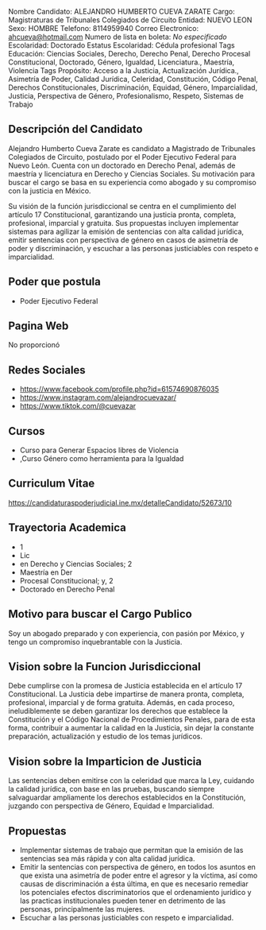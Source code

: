 Nombre Candidato: ALEJANDRO HUMBERTO CUEVA ZARATE
Cargo: Magistraturas de Tribunales Colegiados de Circuito
Entidad: NUEVO LEON
Sexo: HOMBRE
Telefono: 8114959940
Correo Electronico: ahcueva@hotmail.com
Numero de lista en boleta: *No especificado*
Escolaridad: Doctorado
Estatus Escolaridad: Cédula profesional
Tags Educación: Ciencias Sociales, Derecho, Derecho Penal, Derecho Procesal Constitucional, Doctorado, Género, Igualdad, Licenciatura., Maestría, Violencia
Tags Propósito: Acceso a la Justicia, Actualización Jurídica., Asimetría de Poder, Calidad Jurídica, Celeridad, Constitución, Código Penal, Derechos Constitucionales, Discriminación, Equidad, Género, Imparcialidad, Justicia, Perspectiva de Género, Profesionalismo, Respeto, Sistemas de Trabajo


## Descripción del Candidato 

Alejandro Humberto Cueva Zarate es candidato a Magistrado de Tribunales Colegiados de Circuito, postulado por el Poder Ejecutivo Federal para Nuevo León. Cuenta con un doctorado en Derecho Penal, además de maestría y licenciatura en Derecho y Ciencias Sociales. Su motivación para buscar el cargo se basa en su experiencia como abogado y su compromiso con la justicia en México.

Su visión de la función jurisdiccional se centra en el cumplimiento del artículo 17 Constitucional, garantizando una justicia pronta, completa, profesional, imparcial y gratuita. Sus propuestas incluyen implementar sistemas para agilizar la emisión de sentencias con alta calidad jurídica, emitir sentencias con perspectiva de género en casos de asimetría de poder y discriminación, y escuchar a las personas justiciables con respeto e imparcialidad.


## Poder que postula

- Poder Ejecutivo Federal


## Pagina Web

No proporcionó


## Redes Sociales

- https://www.facebook.com/profile.php?id=61574690876035
- https://www.instagram.com/alejandrocuevazar/
- https://www.tiktok.com/@cuevazar


## Cursos

- Curso para Generar Espacios libres de Violencia
- ,Curso Género como herramienta para la Igualdad


## Curriculum Vitae

https://candidaturaspoderjudicial.ine.mx/detalleCandidato/52673/10


## Trayectoria Academica

- 1
- Lic
- en Derecho y Ciencias Sociales; 2
- Maestría en Der
- Procesal Constitucional; y, 2
- Doctorado en Derecho Penal


## Motivo para buscar el Cargo Publico

Soy un abogado preparado y con experiencia, con pasión por México, y tengo un compromiso inquebrantable con la Justicia.


## Vision sobre la Funcion Jurisdiccional

Debe cumplirse con la promesa de Justicia establecida en el artículo 17 Constitucional. La Justicia debe impartirse de manera pronta, completa, profesional, imparcial y de forma gratuita. Además, en cada proceso, ineludiblemente se deben garantizar los derechos que establece la Constitución y el Código Nacional de Procedimientos Penales, para de esta forma, contribuir a aumentar la calidad en la Justicia, sin dejar la constante preparación, actualización y estudio de los temas jurídicos.


## Vision sobre la Imparticion de Justicia

Las sentencias deben emitirse con la celeridad que marca la Ley, cuidando la calidad jurídica, con base en las pruebas, buscando siempre salvaguardar ampliamente los derechos establecidos en la Constitución, juzgando con perspectiva de Género, Equidad e Imparcialidad.


## Propuestas

- Implementar sistemas de trabajo que permitan que la emisión de las sentencias sea más rápida y con alta calidad jurídica.
- Emitir la sentencias con perspectiva de género, en todos los asuntos en que exista una asimetría de poder entre el agresor y la víctima, así como causas de discriminación a ésta última, en que es necesario remediar los potenciales efectos discriminatorios que el ordenamiento jurídico y las practicas institucionales pueden tener en detrimento de las personas, principalmente las mujeres.
- Escuchar a las personas justiciables con respeto e imparcialidad.

